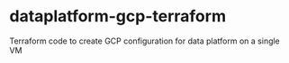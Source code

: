 # dataplatform-gcp-terraform
Terraform code to create GCP configuration for data platform on a single VM

